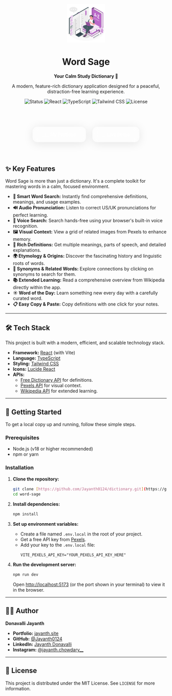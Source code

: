 <div align="center">
  <img src="public/images.svg" alt="Word Sage Logo" width="120" />
  <h1>Word Sage</h1>
  <p><strong>Your Calm Study Dictionary 📖</strong></p>
  <p>A modern, feature-rich dictionary application designed for a peaceful, distraction-free learning experience.</p>

  <!-- Badges -->
  <p>
    <img src="https://img.shields.io/badge/status-live-brightgreen?style=for-the-badge" alt="Status" />
    <img src="https://img.shields.io/badge/React-61DAFB?style=for-the-badge&logo=react&logoColor=black" alt="React" />
    <img src="https://img.shields.io/badge/TypeScript-3178C6?style=for-the-badge&logo=typescript&logoColor=white" alt="TypeScript" />
    <img src="https://img.shields.io/badge/Tailwind_CSS-38B2AC?style=for-the-badge&logo=tailwind-css&logoColor=white" alt="Tailwind CSS" />
    <img src="https://img.shields.io/badge/license-MIT-blue?style=for-the-badge" alt="License" />
  </p>
</div>

<!-- Glass Effect Buttons -->
<div align="center" style="background-image: url('https://www.transparenttextures.com/patterns/cubes.png'); padding: 40px 20px; border-radius: 20px; margin: 30px 0;">
  <div style="display: flex; justify-content: center; gap: 20px; flex-wrap: wrap;">
    <a href="https://www.jayanth.site" target="_blank" style="text-decoration: none;">
      <div style="background: rgba(255, 255, 255, 0.1); backdrop-filter: blur(10px); -webkit-backdrop-filter: blur(10px); border-radius: 15px; border: 1px solid rgba(255, 255, 255, 0.2); padding: 15px 30px; color: white; font-weight: 600; font-family: sans-serif; transition: all 0.3s ease; box-shadow: 0 4px 30px rgba(0, 0, 0, 0.1);">
        👨‍💻 My Portfolio
      </div>
    </a>
    <a href="https://wordsage.netlify.app/" target="_blank" style="text-decoration: none;">
      <div style="background: rgba(255, 255, 255, 0.1); backdrop-filter: blur(10px); -webkit-backdrop-filter: blur(10px); border-radius: 15px; border: 1px solid rgba(255, 255, 255, 0.2); padding: 15px 30px; color: white; font-weight: 600; font-family: sans-serif; transition: all 0.3s ease; box-shadow: 0 4px 30px rgba(0, 0, 0, 0.1);">
        🚀 Live Demo
      </div>
    </a>
  </div>
</div>

## ✨ Key Features

Word Sage is more than just a dictionary. It's a complete toolkit for mastering words in a calm, focused environment.

-   **🧠 Smart Word Search:** Instantly find comprehensive definitions, meanings, and usage examples.
-   **🔊 Audio Pronunciation:** Listen to correct US/UK pronunciations for perfect learning.
-   **🎤 Voice Search:** Search hands-free using your browser's built-in voice recognition.
-   **🖼️ Visual Context:** View a grid of related images from Pexels to enhance memory.
-   **📜 Rich Definitions:** Get multiple meanings, parts of speech, and detailed explanations.
-   **🌍 Etymology & Origins:** Discover the fascinating history and linguistic roots of words.
-   **🔗 Synonyms & Related Words:** Explore connections by clicking on synonyms to search for them.
-   **📚 Extended Learning:** Read a comprehensive overview from Wikipedia directly within the app.
-   **☀️ Word of the Day:** Learn something new every day with a carefully curated word.
-   **📋 Easy Copy & Paste:** Copy definitions with one click for your notes.

---

## 🛠️ Tech Stack

This project is built with a modern, efficient, and scalable technology stack.

-   **Framework:** [React](https://reactjs.org/) (with Vite)
-   **Language:** [TypeScript](https://www.typescriptlang.org/)
-   **Styling:** [Tailwind CSS](https://tailwindcss.com/)
-   **Icons:** [Lucide React](https://lucide.dev/)
-   **APIs:**
    -   [Free Dictionary API](https://dictionaryapi.dev/) for definitions.
    -   [Pexels API](https://www.pexels.com/api/) for visual context.
    -   [Wikipedia API](https://www.mediawiki.org/wiki/API:Main_page) for extended learning.

---

## 🚀 Getting Started

To get a local copy up and running, follow these simple steps.

### Prerequisites

-   Node.js (v18 or higher recommended)
-   npm or yarn

### Installation

1.  **Clone the repository:**
    ```sh
    git clone [https://github.com/Jayanth0124/dictionary.git](https://github.com/Jayanth0124/dictionary.git)
    cd word-sage
    ```

2.  **Install dependencies:**
    ```sh
    npm install
    ```

3.  **Set up environment variables:**
    -   Create a file named `.env.local` in the root of your project.
    -   Get a free API key from [Pexels](https://www.pexels.com/api/).
    -   Add your key to the `.env.local` file:
        ```env
        VITE_PEXELS_API_KEY="YOUR_PEXELS_API_KEY_HERE"
        ```

4.  **Run the development server:**
    ```sh
    npm run dev
    ```
    Open [http://localhost:5173](http://localhost:5173) (or the port shown in your terminal) to view it in the browser.

---

## 👨‍💻 Author

**Donavalli Jayanth**

-   **Portfolio:** [jayanth.site](https://www.jayanth.site)
-   **GitHub:** [@Jayanth0124](https://github.com/Jayanth0124)
-   **LinkedIn:** [Jayanth Donavalli](https://www.linkedin.com/in/jayanth-donavalli)
-   **Instagram:** [@jayanth.chowdary__](https://www.instagram.com/jayanth.chowdary__)

---

## 📄 License

This project is distributed under the MIT License. See `LICENSE` for more information.
